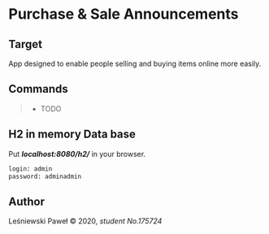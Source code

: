 # Purchase & Sale Announcements

## Target

App designed to enable people selling and buying items online more easily.

## Commands

> - TODO 

## H2 in memory Data base
Put ***localhost:8080/h2/*** in your browser.

```bash 
login: admin 
password: adminadmin
```

## Author
Leśniewski Paweł © 2020, *student No.175724*
